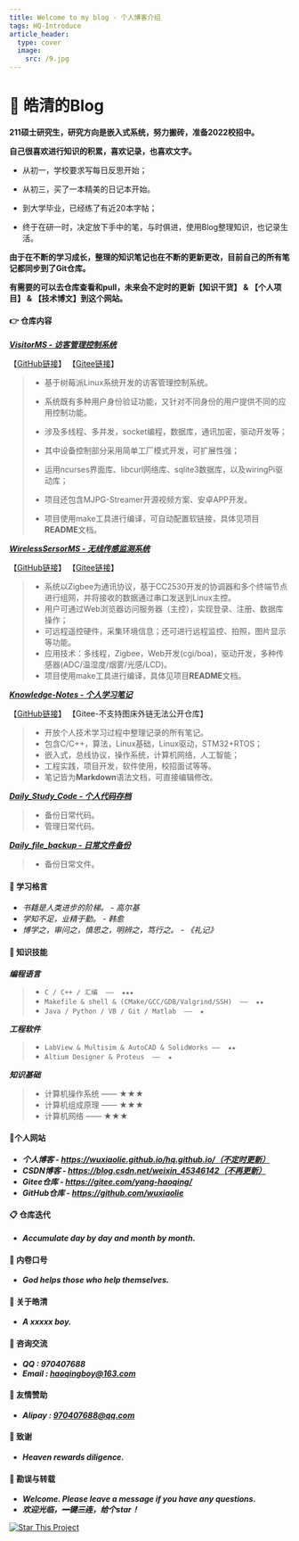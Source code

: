 ```yaml
---
title: Welcome to my blog - 个人博客介绍
tags: HQ-Introduce
article_header:
  type: cover
  image:
    src: /9.jpg
---
```




# 📔 皓清的Blog

**211硕士研究生，研究方向是嵌入式系统，努力搬砖，准备2022校招中。**



**自己很喜欢进行知识的积累，喜欢记录，也喜欢文字。**

- 从初一，学校要求写每日反思开始；

- 从初三，买了一本精美的日记本开始。

- 到大学毕业，已经练了有近20本字帖；

- 终于在研一时，决定放下手中的笔，与时俱进，使用Blog整理知识，也记录生活。

**由于在不断的学习成长，整理的知识笔记也在不断的更新更改，目前自己的所有笔记都同步到了Git仓库。**

**有需要的可以去仓库查看和pull，未来会不定时的更新【知识干货】 & 【个人项目】 & 【技术博文】到这个网站。**

 

#### 👉 **仓库内容**

***[VisitorMS - 访客管理控制系统](https://gitee.com/yang-haoqing/visitor-ms)***

【[GitHub链接](https://github.com/wuxiaolie/VisitorMS)】  【[Gitee链接](https://gitee.com/yang-haoqing/visitor-ms)】

> - 基于树莓派Linux系统开发的访客管理控制系统。
> - 系统既有多种用户身份验证功能，又针对不同身份的用户提供不同的应用控制功能。
> - 涉及多线程、多并发，socket编程，数据库，通讯加密，驱动开发等；
> - 其中设备控制部分采用简单工厂模式开发，可扩展性强；
> - 运用ncurses界面库、libcurl网络库、sqlite3数据库，以及wiringPi驱动库；
> - 项目还包含MJPG-Streamer开源视频方案、安卓APP开发。
>
> - 项目使用make工具进行编译，可自动配置软链接，具体见项目**README**文档。

***[WirelessSersorMS - 无线传感监测系统](https://gitee.com/yang-haoqing/wireless-sersor-ms)***

【[GitHub链接](https://github.com/wuxiaolie/WirelessSersorMS)】  【[Gitee链接](https://gitee.com/yang-haoqing/wireless-sersor-ms)】

> - 系统以Zigbee为通讯协议，基于CC2530开发的协调器和多个终端节点进行组网，并将接收的数据通过串口发送到Linux主控。
> - 用户可通过Web浏览器访问服务器（主控），实现登录、注册、数据库操作；
> - 可远程遥控硬件，采集环境信息；还可进行远程监控、拍照，图片显示等功能。
> - 应用技术：多线程，Zigbee，Web开发(cgi/boa)，驱动开发，多种传感器(ADC/温湿度/烟雾/光感/LCD)。  
> - 项目使用make工具进行编译，具体见项目**README**文档。

***[Knowledge-Notes - 个人学习笔记](https://github.com/wuxiaolie/Knowledge-Notes)***

【[GitHub链接](https://github.com/wuxiaolie/Knowledge-Notes)】  【Gitee-不支持图床外链无法公开仓库】

> - 开放个人技术学习过程中整理记录的所有笔记。
> - 包含C/C++，算法，Linux基础，Linux驱动，STM32+RTOS；
> - 嵌入式，总线协议，操作系统，计算机网络，人工智能；
> - 工程实践，项目开发，软件使用，校招面试等等。
> - 笔记皆为**Markdown**语法文档，可直接编辑修改。

***[Daily_Study_Code - 个人代码存档](https://gitee.com/yang-haoqing/daily_-study_-code)***

> - 备份日常代码。
> - 管理日常代码。

***[Daily_file_backup - 日常文件备份](https://gitee.com/yang-haoqing/daily_file_backup)***

> - 备份日常文件。



#### :book: **学习格言**

- *书籍是人类进步的阶梯。  -  高尔基*
- *学知不足，业精于勤。 - 韩愈*
- *博学之，审问之，慎思之，明辨之，笃行之。 - 《礼记》*



#### **🚀 知识技能**

***编程语言***

> - `C / C++ / 汇编  ——  ★★★`
> - `Makefile & shell & (CMake/GCC/GDB/Valgrind/SSH)  ——  ★★`
> - `Java / Python / VB / Git / Matlab  ——  ★`

***工程软件***

> - `LabView & Multisim & AutoCAD & SolidWorks ——  ★★`
> - `Altium Designer & Proteus  ——  ★`

***知识基础***

> - 计算机操作系统  ——  ★★★
> - 计算机组成原理  ——  ★★★
> - 计算机网络  ——  ★★★



#### **📝个人网站**

- ***个人博客 - https://wuxiaolie.github.io/hq.github.io/（不定时更新）***
- ***CSDN博客 - https://blog.csdn.net/weixin_45346142（不再更新）***
- ***Gitee仓库 - https://gitee.com/yang-haoqing/***
- ***GitHub仓库 - https://github.com/wuxiaolie***



#### **📋 仓库迭代**

- ***Accumulate day by day and month by month.***



#### **🔨 内卷口号**

- ***God helps those who help themselves.***



#### **🐼 关于皓清**

- ***A xxxxx boy.***



#### 🍖 **咨询交流**

- ***QQ : 970407688***
- ***Email : haoqingboy@163.com***



#### **🎅 友情赞助**

- ***Alipay : 970407688@qq.com***



#### **🥉 致谢**

- ***Heaven rewards diligence.***



#### **:orange_book: 勘误与转载**

- ***Welcome. Please leave a message if you have any questions.***
- ***欢迎光临，~~一键三连~~，给个star！***

[![Star This Project](https://img.shields.io/github/stars/kitian616/jekyll-TeXt-theme.svg?label=Stars&style=social)](https://github.com/kitian616/jekyll-TeXt-theme/)

